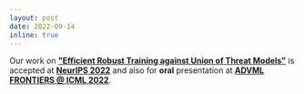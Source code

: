 ```yaml
---
layout: post
date: 2022-09-14
inline: true
---
```


Our work on __["Efficient Robust Training against Union of Threat Models"](https://proceedings.neurips.cc/paper_files/paper/2022/hash/a627b9468c319c13a70b7c2fb8df65a3-Abstract-Conference.html)__ is accepted at **[NeurIPS 2022](https://nips.cc/Conferences/2022)** and also for __<span class="emph">oral</span>__ presentation at **[ADVML FRONTIERS @ ICML 2022](https://advml-frontier.github.io/past/icml2022/index.html)**.
